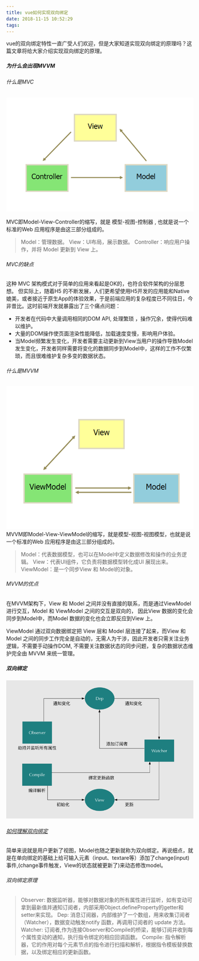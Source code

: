 ```yaml
---
title: vue如何实现双向绑定
date: 2018-11-15 10:52:29
tags:
---
```

vue的双向绑定特性一直广受人们欢迎，但是大家知道实现双向绑定的原理吗？这篇文章将给大家介绍实现双向绑定的原理。
<!-- more -->
##### 为什么会出现MVVM
###### 什么是MVC
![](/images/vue/mvc.png)

MVC即Model-View-Controller的缩写，就是 模型-视图-控制器 , 也就是说一个标准的Web 应用程序是由这三部分组成的。

> Model：管理数据。
> View：UI布局，展示数据。
> Controller：响应用户操作，并将 Model 更新到 View 上。

###### MVC的缺点
这种 MVC 架构模式对于简单的应用来看起是OK的，也符合软件架构的分层思想。 但实际上，随着H5 的不断发展，人们更希望使用H5开发的应用能和Native媲美，或者接近于原生App的体验效果，于是前端应用的复杂程度已不同往日，今非昔比。这时前端开发就暴露出了三个痛点问题：
* 开发者在代码中大量调用相同的DOM API, 处理繁琐 ，操作冗余，使得代码难以维护。
* 大量的DOM操作使页面渲染性能降低，加载速度变慢，影响用户体验。
* 当Model频繁发生变化，开发者需要主动更新到View当用户的操作导致Model发生变化，开发者同样需要将变化的数据同步到Model中，这样的工作不仅繁琐，而且很难维护复杂多变的数据状态。

###### 什么是MVVM
![](/images/vue/mvvm.png)
MVVM即Model-View-ViewModel的缩写，就是模型-视图-视图模型，也就是说一个标准的Web 应用程序是由这三部分组成的。

> Model：代表数据模型，也可以在Model中定义数据修改和操作的业务逻辑。
> View：代表UI组件，它负责将数据模型转化成UI 展现出来。
> ViewModel：是一个同步View 和 Model的对象。

###### MVVM的优点
在MVVM架构下，View 和 Model 之间并没有直接的联系，而是通过ViewModel进行交互，Model 和 ViewModel 之间的交互是双向的， 因此View 数据的变化会同步到Model中，而Model 数据的变化也会立即反应到View 上。

ViewModel 通过双向数据绑定把 View 层和 Model 层连接了起来，而View 和 Model 之间的同步工作完全是自动的，无需人为干涉，因此开发者只需关注业务逻辑，不需要手动操作DOM, 不需要关注数据状态的同步问题，复杂的数据状态维护完全由 MVVM 来统一管理。
##### 双向绑定
![](/images/vue/bind.png)
###### [如何理解双向绑定](https://jsfiddle.net/lemon_yw/9a67Lx13/)
简单来说就是用户更新了视图，Model也随之更新就称为双向绑定。再说细点，就是在单向绑定的基础上给可输入元素（input、textare等）添加了change(input)事件,(change事件触发，View的状态就被更新了)来动态修改model。
###### 双向绑定原理
> Observer: 数据监听器，能够对数据对象的所有属性进行监听，如有变动可拿到最新值并通知订阅者，内部采用Object.defineProperty的getter和setter来实现。
> Dep: 消息订阅器，内部维护了一个数组，用来收集订阅者（Watcher），数据变动触发notify 函数，再调用订阅者的 update 方法。
> Watcher: 订阅者,作为连接Observer和Compile的桥梁，能够订阅并收到每个属性变动的通知，执行指令绑定的相应回调函数。
> Compile: 指令解析器，它的作用对每个元素节点的指令进行扫描和解析，根据指令模板替换数据，以及绑定相应的更新函数。




